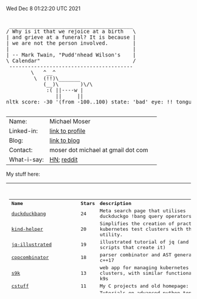 Wed Dec  8 01:22:20 UTC 2021

<pre>

 ________________________________________
/ Why is it that we rejoice at a birth   \
| and grieve at a funeral? It is because |
| we are not the person involved.        |
|                                        |
| -- Mark Twain, "Pudd'nhead Wilson's    |
\ Calendar"                              /
 ----------------------------------------
        \   ^__^
         \  (!!)\_______
            (__)\       )\/\
             :( ||----w |
                ||     ||
nltk score: -30 '(from -100..100) state: 'bad' eye: !! tongue: :(

</pre>

<table width ="100%">
<tr>
    <td>
        Name:       
    </td>
    <td>
        Michael Moser
    </td>
</tr>
<tr>
    <td>
        Linked-in:  
    </td>
    <td>
        <a href="https://www.linkedin.com/in/michael-moser-32211b1/">link to profile</a>
    <td>
</tr>
<tr>
    <td>
        Blog:       
    </td>
    <td>
        <a href="https://github.com/MoserMichael/my-notes/blob/master/dev-gotchas.md">link to blog</a>
    <td>
<tr>
<tr>
    <td>
        Contact:    
    </td>
    <td>
        moser dot michael at gmail dot com
    </td>
</tr>
<tr>
    <td>
         What-i-say:   
    </td>
    <td>
        <a href="https://news.ycombinator.com/user?id=MichaelMoser123">HN<a>; <a href="https://www.reddit.com/user/michaemoser">reddit</a>
    </td>
</tr>
</table>

My stuff here:

<table width="100%" height="300">
<tr>
    <td>
        <pre>

<table><tr><th align='left'>Name</th><th align='left'>Stars</th><th align='left'>description</th></tr>
<tr><td><a href="https://github.com/MoserMichael/duckduckbang">duckduckbang</a></td><td>24</td><td>Meta search page that utilises duckduckgo !bang query operators.</td></tr>
<tr><td><a href="https://github.com/MoserMichael/kind-helper">kind-helper</a></td><td>20</td><td>Simplifies the creation of practical kubernetes test clusters with the kind utility.</td></tr>
<tr><td><a href="https://github.com/MoserMichael/jq-illustrated">jq-illustrated</a></td><td>19</td><td>illustrated tutorial of jq (and the scripts that create it)</td></tr>
<tr><td><a href="https://github.com/MoserMichael/cppcombinator">cppcombinator</a></td><td>18</td><td>parser  combinator and AST generator in c++17</td></tr>
<tr><td><a href="https://github.com/MoserMichael/s9k">s9k</a></td><td>13</td><td>web app for managing kubernetes clusters, with similar functionality as k9s</td></tr>
<tr><td><a href="https://github.com/MoserMichael/cstuff">cstuff</a></td><td>11</td><td>My C projects and old homepage:</td></tr>
<tr><td><a href="https://github.com/MoserMichael/python-obj-system">python-obj-system</a></td><td>11</td><td>Tutorials on advanced python topics, and literate programming framework to write them.</td></tr>
<tr><td><a href="https://github.com/MoserMichael/pythonimportplayground">pythonimportplayground</a></td><td>5</td><td>the readme file explains python packages, with examples.</td></tr>
<tr><td><a href="https://github.com/MoserMichael/myenv">myenv</a></td><td>4</td><td>my work environment (so i don't have to search for it ;-)</td></tr>
<tr><td><a href="https://github.com/MoserMichael/pygamewrap">pygamewrap</a></td><td>4</td><td>A small wrapper toolkit that simplifies development with the pygame library (hopefully)</td></tr>
<tr><td><a href="https://github.com/MoserMichael/pprintex">pprintex</a></td><td>2</td><td>python pretty printer, unlinke pprint it prints out all object field values.</td></tr>
<tr><td><a href="https://github.com/MoserMichael/pythoncourse">pythoncourse</a></td><td>2</td><td>my notes on teaching the python programming language.</td></tr>
<tr><td><a href="https://github.com/MoserMichael/roget-thesaurus-parser">roget-thesaurus-parser</a></td><td>2</td><td>parses Roget's thesaurus and provide API for querying related words</td></tr>
<tr><td><a href="https://github.com/MoserMichael/gitblame">gitblame</a></td><td>1</td><td>minimal vim plugin for working with git; with a focus on git blame and git grep commands</td></tr>
<tr><td><a href="https://github.com/MoserMichael/k8explain">k8explain</a></td><td>1</td><td>golang exercise: produce a table of kubernetes api resources where each row is linked to an explanation</td></tr>
<tr><td><a href="https://github.com/MoserMichael/opinionated-fortune-cow">opinionated-fortune-cow</a></td><td>1</td><td>fortune | cow pipe that runs sentiment analysis to determine the mood and expression of the cow</td></tr>
<tr><td><a href="https://github.com/MoserMichael/bloxroutehomework">bloxroutehomework</a></td><td>0</td><td>assignment for bloxroute interview</td></tr>
<tr><td><a href="https://github.com/MoserMichael/devgoodies">devgoodies</a></td><td>0</td><td>Vim plugin - useful commands for editing code.</td></tr>
<tr><td><a href="https://github.com/MoserMichael/flagged-hn">flagged-hn</a></td><td>0</td><td>crawl hn and build a page containing flagged stories only.</td></tr>
<tr><td><a href="https://github.com/MoserMichael/follow-kube-logs">follow-kube-logs</a></td><td>0</td><td>tail the log of all containers in all pods of a kubernetes deployment/replicaset/statefull set, for a limited time period. Interactive script: the user presses enter to stop logging.</td></tr>
<tr><td><a href="https://github.com/MoserMichael/githubapitools">githubapitools</a></td><td>0</td><td>tools that make use of the python github api, for fun and profit.</td></tr>
<tr><td><a href="https://github.com/MoserMichael/github_pr_comments">github_pr_comments</a></td><td>0</td><td>script that notifies if any of your PR's received  new/modified/deleted comment.</td></tr>
<tr><td><a href="https://github.com/MoserMichael/grpc-spring-boot-starter-utils">grpc-spring-boot-starter-utils</a></td><td>0</td><td>grpc ServerInterceptor for logging of grpc request/response with exception handling, used with grpc-spring-boot-starter</td></tr>
<tr><td><a href="https://github.com/MoserMichael/kwchecker">kwchecker</a></td><td>0</td><td>Declarative verifier and sanitizer for python kwargs parameters.</td></tr>
<tr><td><a href="https://github.com/MoserMichael/ls-annotations">ls-annotations</a></td><td>0</td><td>Show all declarations with java annotations by decompiling byte code.</td></tr>
<tr><td><a href="https://github.com/MoserMichael/microsofthomework">microsofthomework</a></td><td>0</td><td>Homework assignment at a Microsoft job interview</td></tr>
<tr><td><a href="https://github.com/MoserMichael/MoserMichael">MoserMichael</a></td><td>0</td><td>some blurb about the owner and his stuff. generated by script.</td></tr>
<tr><td><a href="https://github.com/MoserMichael/my-notes">my-notes</a></td><td>0</td><td>Keeping notes while learning stuff (so they don't get lost) These notes are best viewed in vim - meaning in a fixed font with text wrapping)</td></tr>
<tr><td><a href="https://github.com/MoserMichael/printb">printb</a></td><td>0</td><td>Adds bidi aware 'print' and 'input' functions.</td></tr>
<tr><td><a href="https://github.com/MoserMichael/scriptrunner-operator">scriptrunner-operator</a></td><td>0</td><td>k8s operator that runs python scripts.</td></tr>
<tr><td><a href="https://github.com/MoserMichael/subb">subb</a></td><td>0</td><td>a wrapper module for python subprocess</td></tr>
<tr><td><a href="https://github.com/MoserMichael/vimcrypt">vimcrypt</a></td><td>0</td><td>my vim plugin for encrypting/decryting text files with openssl</td></tr>
<tr><td><a href="https://github.com/MoserMichael/vimcrypt2">vimcrypt2</a></td><td>0</td><td>vim plugin to encrypt files with openssl</td></tr>
<tr><td><a href="https://github.com/MoserMichael/visual-python-strace">visual-python-strace</a></td><td>0</td><td>show a very long stack trace with variable values.</td></tr>
<tr><td><a href="https://github.com/MoserMichael/zipit">zipit</a></td><td>0</td><td>c++ library for the equivalent of python/haskell zip function</td></tr>
<tr><th>Total stars:</th><th colspan='2' align='left'> 138 </th></tr>
</table>
<br>

Traffic report

repo: python-obj-system views: total: 846 unique:  194
Views:
&nbsp;&nbsp;&nbsp;&nbsp; 2021-11-28 00:00:00 total: 66 unique: 2
&nbsp;&nbsp;&nbsp;&nbsp; 2021-11-29 00:00:00 total: 2 unique: 2
&nbsp;&nbsp;&nbsp;&nbsp; 2021-11-30 00:00:00 total: 10 unique: 1
&nbsp;&nbsp;&nbsp;&nbsp; 2021-12-01 00:00:00 total: 1 unique: 1
&nbsp;&nbsp;&nbsp;&nbsp; 2021-12-02 00:00:00 total: 71 unique: 2
&nbsp;&nbsp;&nbsp;&nbsp; 2021-12-03 00:00:00 total: 30 unique: 3
&nbsp;&nbsp;&nbsp;&nbsp; 2021-12-04 00:00:00 total: 103 unique: 2
&nbsp;&nbsp;&nbsp;&nbsp; 2021-12-05 00:00:00 total: 43 unique: 2
&nbsp;&nbsp;&nbsp;&nbsp; 2021-12-06 00:00:00 total: 85 unique: 7
&nbsp;&nbsp;&nbsp;&nbsp; 2021-12-07 00:00:00 total: 435 unique: 189
&nbsp;&nbsp;&nbsp;&nbsp;Referrers:
&nbsp;&nbsp;&nbsp;&nbsp;&nbsp;&nbsp;&nbsp;&nbsp;Count: 319 Unique: 2 Url: github.com
&nbsp;&nbsp;&nbsp;&nbsp;&nbsp;&nbsp;&nbsp;&nbsp;Count: 3 Unique: 2 Url: gist.github.com
&nbsp;&nbsp;&nbsp;&nbsp;&nbsp;&nbsp;&nbsp;&nbsp;Count: 2 Unique: 2 Url: Bing
&nbsp;&nbsp;&nbsp;&nbsp;&nbsp;&nbsp;&nbsp;&nbsp;Count: 2 Unique: 2 Url: reddit.com
&nbsp;&nbsp;&nbsp;&nbsp;&nbsp;&nbsp;&nbsp;&nbsp;Count: 2 Unique: 1 Url: linkedin.com

repo: duckduckbang views: total: 78 unique:  13
Views:
&nbsp;&nbsp;&nbsp;&nbsp; 2021-11-24 00:00:00 total: 1 unique: 1
&nbsp;&nbsp;&nbsp;&nbsp; 2021-11-27 00:00:00 total: 1 unique: 1
&nbsp;&nbsp;&nbsp;&nbsp; 2021-12-01 00:00:00 total: 7 unique: 5
&nbsp;&nbsp;&nbsp;&nbsp; 2021-12-02 00:00:00 total: 7 unique: 5
&nbsp;&nbsp;&nbsp;&nbsp; 2021-12-03 00:00:00 total: 3 unique: 1
&nbsp;&nbsp;&nbsp;&nbsp; 2021-12-04 00:00:00 total: 3 unique: 1
&nbsp;&nbsp;&nbsp;&nbsp; 2021-12-05 00:00:00 total: 2 unique: 1
&nbsp;&nbsp;&nbsp;&nbsp; 2021-12-07 00:00:00 total: 54 unique: 3
&nbsp;&nbsp;&nbsp;&nbsp;Referrers:
&nbsp;&nbsp;&nbsp;&nbsp;&nbsp;&nbsp;&nbsp;&nbsp;Count: 8 Unique: 4 Url: github.com
&nbsp;&nbsp;&nbsp;&nbsp;&nbsp;&nbsp;&nbsp;&nbsp;Count: 5 Unique: 5 Url: news.ycombinator.com
&nbsp;&nbsp;&nbsp;&nbsp;&nbsp;&nbsp;&nbsp;&nbsp;Count: 1 Unique: 1 Url: DuckDuckGo

repo: MoserMichael views: total: 71 unique:  3
Views:
&nbsp;&nbsp;&nbsp;&nbsp; 2021-12-07 00:00:00 total: 71 unique: 3

repo: my-notes views: total: 53 unique:  4
Views:
&nbsp;&nbsp;&nbsp;&nbsp; 2021-11-24 00:00:00 total: 3 unique: 1
&nbsp;&nbsp;&nbsp;&nbsp; 2021-11-25 00:00:00 total: 22 unique: 2
&nbsp;&nbsp;&nbsp;&nbsp; 2021-11-26 00:00:00 total: 6 unique: 1
&nbsp;&nbsp;&nbsp;&nbsp; 2021-11-27 00:00:00 total: 1 unique: 1
&nbsp;&nbsp;&nbsp;&nbsp; 2021-11-28 00:00:00 total: 7 unique: 2
&nbsp;&nbsp;&nbsp;&nbsp; 2021-12-04 00:00:00 total: 4 unique: 1
&nbsp;&nbsp;&nbsp;&nbsp; 2021-12-07 00:00:00 total: 10 unique: 4
&nbsp;&nbsp;&nbsp;&nbsp;Referrers:
&nbsp;&nbsp;&nbsp;&nbsp;&nbsp;&nbsp;&nbsp;&nbsp;Count: 35 Unique: 2 Url: github.com

repo: devgoodies views: total: 44 unique:  19
Views:
&nbsp;&nbsp;&nbsp;&nbsp; 2021-11-26 00:00:00 total: 14 unique: 4
&nbsp;&nbsp;&nbsp;&nbsp; 2021-11-27 00:00:00 total: 7 unique: 3
&nbsp;&nbsp;&nbsp;&nbsp; 2021-11-28 00:00:00 total: 1 unique: 1
&nbsp;&nbsp;&nbsp;&nbsp; 2021-11-29 00:00:00 total: 11 unique: 3
&nbsp;&nbsp;&nbsp;&nbsp; 2021-11-30 00:00:00 total: 1 unique: 1
&nbsp;&nbsp;&nbsp;&nbsp; 2021-12-02 00:00:00 total: 2 unique: 2
&nbsp;&nbsp;&nbsp;&nbsp; 2021-12-03 00:00:00 total: 2 unique: 2
&nbsp;&nbsp;&nbsp;&nbsp; 2021-12-04 00:00:00 total: 1 unique: 1
&nbsp;&nbsp;&nbsp;&nbsp; 2021-12-06 00:00:00 total: 2 unique: 1
&nbsp;&nbsp;&nbsp;&nbsp; 2021-12-07 00:00:00 total: 3 unique: 2
&nbsp;&nbsp;&nbsp;&nbsp;Referrers:
&nbsp;&nbsp;&nbsp;&nbsp;&nbsp;&nbsp;&nbsp;&nbsp;Count: 26 Unique: 14 Url: vim.org
&nbsp;&nbsp;&nbsp;&nbsp;&nbsp;&nbsp;&nbsp;&nbsp;Count: 1 Unique: 1 Url: github.com

repo: pythonimportplayground views: total: 34 unique:  20
Views:
&nbsp;&nbsp;&nbsp;&nbsp; 2021-11-25 00:00:00 total: 2 unique: 2
&nbsp;&nbsp;&nbsp;&nbsp; 2021-11-26 00:00:00 total: 1 unique: 1
&nbsp;&nbsp;&nbsp;&nbsp; 2021-11-28 00:00:00 total: 1 unique: 1
&nbsp;&nbsp;&nbsp;&nbsp; 2021-11-29 00:00:00 total: 2 unique: 2
&nbsp;&nbsp;&nbsp;&nbsp; 2021-12-02 00:00:00 total: 3 unique: 1
&nbsp;&nbsp;&nbsp;&nbsp; 2021-12-04 00:00:00 total: 1 unique: 1
&nbsp;&nbsp;&nbsp;&nbsp; 2021-12-06 00:00:00 total: 1 unique: 1
&nbsp;&nbsp;&nbsp;&nbsp; 2021-12-07 00:00:00 total: 23 unique: 16
&nbsp;&nbsp;&nbsp;&nbsp;Referrers:
&nbsp;&nbsp;&nbsp;&nbsp;&nbsp;&nbsp;&nbsp;&nbsp;Count: 10 Unique: 3 Url: github.com
&nbsp;&nbsp;&nbsp;&nbsp;&nbsp;&nbsp;&nbsp;&nbsp;Count: 1 Unique: 1 Url: reddit.com

repo: s9k views: total: 22 unique:  13
Views:
&nbsp;&nbsp;&nbsp;&nbsp; 2021-11-25 00:00:00 total: 1 unique: 1
&nbsp;&nbsp;&nbsp;&nbsp; 2021-11-26 00:00:00 total: 1 unique: 1
&nbsp;&nbsp;&nbsp;&nbsp; 2021-11-29 00:00:00 total: 2 unique: 1
&nbsp;&nbsp;&nbsp;&nbsp; 2021-11-30 00:00:00 total: 1 unique: 1
&nbsp;&nbsp;&nbsp;&nbsp; 2021-12-04 00:00:00 total: 7 unique: 3
&nbsp;&nbsp;&nbsp;&nbsp; 2021-12-05 00:00:00 total: 8 unique: 4
&nbsp;&nbsp;&nbsp;&nbsp; 2021-12-06 00:00:00 total: 1 unique: 1
&nbsp;&nbsp;&nbsp;&nbsp; 2021-12-07 00:00:00 total: 1 unique: 1
&nbsp;&nbsp;&nbsp;&nbsp;Referrers:
&nbsp;&nbsp;&nbsp;&nbsp;&nbsp;&nbsp;&nbsp;&nbsp;Count: 10 Unique: 6 Url: github.com
&nbsp;&nbsp;&nbsp;&nbsp;&nbsp;&nbsp;&nbsp;&nbsp;Count: 4 Unique: 2 Url: news.ycombinator.com
&nbsp;&nbsp;&nbsp;&nbsp;&nbsp;&nbsp;&nbsp;&nbsp;Count: 1 Unique: 1 Url: Google

repo: cppcombinator views: total: 13 unique:  7
Views:
&nbsp;&nbsp;&nbsp;&nbsp; 2021-11-25 00:00:00 total: 1 unique: 1
&nbsp;&nbsp;&nbsp;&nbsp; 2021-11-26 00:00:00 total: 1 unique: 1
&nbsp;&nbsp;&nbsp;&nbsp; 2021-11-29 00:00:00 total: 1 unique: 1
&nbsp;&nbsp;&nbsp;&nbsp; 2021-12-01 00:00:00 total: 1 unique: 1
&nbsp;&nbsp;&nbsp;&nbsp; 2021-12-02 00:00:00 total: 2 unique: 1
&nbsp;&nbsp;&nbsp;&nbsp; 2021-12-03 00:00:00 total: 1 unique: 1
&nbsp;&nbsp;&nbsp;&nbsp; 2021-12-04 00:00:00 total: 4 unique: 1
&nbsp;&nbsp;&nbsp;&nbsp; 2021-12-06 00:00:00 total: 2 unique: 1
&nbsp;&nbsp;&nbsp;&nbsp;Referrers:
&nbsp;&nbsp;&nbsp;&nbsp;&nbsp;&nbsp;&nbsp;&nbsp;Count: 11 Unique: 6 Url: github.com

repo: kind-helper views: total: 12 unique:  2
Views:
&nbsp;&nbsp;&nbsp;&nbsp; 2021-11-24 00:00:00 total: 2 unique: 1
&nbsp;&nbsp;&nbsp;&nbsp; 2021-11-29 00:00:00 total: 2 unique: 1
&nbsp;&nbsp;&nbsp;&nbsp; 2021-12-03 00:00:00 total: 1 unique: 1
&nbsp;&nbsp;&nbsp;&nbsp; 2021-12-07 00:00:00 total: 7 unique: 1
&nbsp;&nbsp;&nbsp;&nbsp;Referrers:
&nbsp;&nbsp;&nbsp;&nbsp;&nbsp;&nbsp;&nbsp;&nbsp;Count: 2 Unique: 1 Url: github.com
&nbsp;&nbsp;&nbsp;&nbsp;&nbsp;&nbsp;&nbsp;&nbsp;Count: 1 Unique: 1 Url: news.ycombinator.com

repo: roget-thesaurus-parser views: total: 12 unique:  4
Views:
&nbsp;&nbsp;&nbsp;&nbsp; 2021-12-01 00:00:00 total: 2 unique: 1
&nbsp;&nbsp;&nbsp;&nbsp; 2021-12-04 00:00:00 total: 1 unique: 1
&nbsp;&nbsp;&nbsp;&nbsp; 2021-12-05 00:00:00 total: 4 unique: 1
&nbsp;&nbsp;&nbsp;&nbsp; 2021-12-07 00:00:00 total: 5 unique: 1
&nbsp;&nbsp;&nbsp;&nbsp;Referrers:
&nbsp;&nbsp;&nbsp;&nbsp;&nbsp;&nbsp;&nbsp;&nbsp;Count: 3 Unique: 2 Url: github.com
&nbsp;&nbsp;&nbsp;&nbsp;&nbsp;&nbsp;&nbsp;&nbsp;Count: 2 Unique: 1 Url: Google

repo: gitblame views: total: 11 unique:  7
Views:
&nbsp;&nbsp;&nbsp;&nbsp; 2021-11-24 00:00:00 total: 4 unique: 2
&nbsp;&nbsp;&nbsp;&nbsp; 2021-11-26 00:00:00 total: 3 unique: 2
&nbsp;&nbsp;&nbsp;&nbsp; 2021-11-29 00:00:00 total: 1 unique: 1
&nbsp;&nbsp;&nbsp;&nbsp; 2021-12-03 00:00:00 total: 1 unique: 1
&nbsp;&nbsp;&nbsp;&nbsp; 2021-12-06 00:00:00 total: 1 unique: 1
&nbsp;&nbsp;&nbsp;&nbsp; 2021-12-07 00:00:00 total: 1 unique: 1
&nbsp;&nbsp;&nbsp;&nbsp;Referrers:
&nbsp;&nbsp;&nbsp;&nbsp;&nbsp;&nbsp;&nbsp;&nbsp;Count: 6 Unique: 4 Url: vim.org

repo: grpc-spring-boot-starter-utils views: total: 11 unique:  1
Views:
&nbsp;&nbsp;&nbsp;&nbsp; 2021-12-02 00:00:00 total: 11 unique: 1
&nbsp;&nbsp;&nbsp;&nbsp;Referrers:
&nbsp;&nbsp;&nbsp;&nbsp;&nbsp;&nbsp;&nbsp;&nbsp;Count: 11 Unique: 1 Url: github.com

repo: pprintex views: total: 10 unique:  5
Views:
&nbsp;&nbsp;&nbsp;&nbsp; 2021-11-26 00:00:00 total: 1 unique: 1
&nbsp;&nbsp;&nbsp;&nbsp; 2021-11-28 00:00:00 total: 1 unique: 1
&nbsp;&nbsp;&nbsp;&nbsp; 2021-12-01 00:00:00 total: 3 unique: 1
&nbsp;&nbsp;&nbsp;&nbsp; 2021-12-03 00:00:00 total: 1 unique: 1
&nbsp;&nbsp;&nbsp;&nbsp; 2021-12-06 00:00:00 total: 3 unique: 1
&nbsp;&nbsp;&nbsp;&nbsp; 2021-12-07 00:00:00 total: 1 unique: 1
&nbsp;&nbsp;&nbsp;&nbsp;Referrers:
&nbsp;&nbsp;&nbsp;&nbsp;&nbsp;&nbsp;&nbsp;&nbsp;Count: 2 Unique: 1 Url: github.com

repo: pygamewrap views: total: 8 unique:  5
Views:
&nbsp;&nbsp;&nbsp;&nbsp; 2021-11-27 00:00:00 total: 2 unique: 1
&nbsp;&nbsp;&nbsp;&nbsp; 2021-11-28 00:00:00 total: 1 unique: 1
&nbsp;&nbsp;&nbsp;&nbsp; 2021-11-29 00:00:00 total: 1 unique: 1
&nbsp;&nbsp;&nbsp;&nbsp; 2021-12-01 00:00:00 total: 3 unique: 2
&nbsp;&nbsp;&nbsp;&nbsp; 2021-12-02 00:00:00 total: 1 unique: 1
&nbsp;&nbsp;&nbsp;&nbsp;Referrers:
&nbsp;&nbsp;&nbsp;&nbsp;&nbsp;&nbsp;&nbsp;&nbsp;Count: 3 Unique: 2 Url: github.com
&nbsp;&nbsp;&nbsp;&nbsp;&nbsp;&nbsp;&nbsp;&nbsp;Count: 1 Unique: 1 Url: pypi.org
&nbsp;&nbsp;&nbsp;&nbsp;&nbsp;&nbsp;&nbsp;&nbsp;Count: 1 Unique: 1 Url: Google

repo: cstuff views: total: 5 unique:  1
Views:
&nbsp;&nbsp;&nbsp;&nbsp; 2021-11-26 00:00:00 total: 2 unique: 1
&nbsp;&nbsp;&nbsp;&nbsp; 2021-11-29 00:00:00 total: 2 unique: 1
&nbsp;&nbsp;&nbsp;&nbsp; 2021-12-03 00:00:00 total: 1 unique: 1

repo: githubapitools views: total: 5 unique:  2
Views:
&nbsp;&nbsp;&nbsp;&nbsp; 2021-11-25 00:00:00 total: 1 unique: 1
&nbsp;&nbsp;&nbsp;&nbsp; 2021-12-07 00:00:00 total: 4 unique: 2
&nbsp;&nbsp;&nbsp;&nbsp;Referrers:
&nbsp;&nbsp;&nbsp;&nbsp;&nbsp;&nbsp;&nbsp;&nbsp;Count: 1 Unique: 1 Url: github.com

repo: myenv views: total: 4 unique:  3
Views:
&nbsp;&nbsp;&nbsp;&nbsp; 2021-11-26 00:00:00 total: 1 unique: 1
&nbsp;&nbsp;&nbsp;&nbsp; 2021-12-02 00:00:00 total: 2 unique: 1
&nbsp;&nbsp;&nbsp;&nbsp; 2021-12-07 00:00:00 total: 1 unique: 1
&nbsp;&nbsp;&nbsp;&nbsp;Referrers:
&nbsp;&nbsp;&nbsp;&nbsp;&nbsp;&nbsp;&nbsp;&nbsp;Count: 3 Unique: 2 Url: github.com

repo: printb views: total: 4 unique:  2
Views:
&nbsp;&nbsp;&nbsp;&nbsp; 2021-11-29 00:00:00 total: 1 unique: 1
&nbsp;&nbsp;&nbsp;&nbsp; 2021-12-04 00:00:00 total: 1 unique: 1
&nbsp;&nbsp;&nbsp;&nbsp; 2021-12-05 00:00:00 total: 1 unique: 1
&nbsp;&nbsp;&nbsp;&nbsp; 2021-12-06 00:00:00 total: 1 unique: 1

repo: vimcrypt2 views: total: 4 unique:  4
Views:
&nbsp;&nbsp;&nbsp;&nbsp; 2021-11-24 00:00:00 total: 2 unique: 2
&nbsp;&nbsp;&nbsp;&nbsp; 2021-11-25 00:00:00 total: 1 unique: 1
&nbsp;&nbsp;&nbsp;&nbsp; 2021-12-07 00:00:00 total: 1 unique: 1
&nbsp;&nbsp;&nbsp;&nbsp;Referrers:
&nbsp;&nbsp;&nbsp;&nbsp;&nbsp;&nbsp;&nbsp;&nbsp;Count: 1 Unique: 1 Url: vim.org

repo: opinionated-fortune-cow views: total: 3 unique:  1
Views:
&nbsp;&nbsp;&nbsp;&nbsp; 2021-12-07 00:00:00 total: 3 unique: 1

repo: flagged-hn views: total: 2 unique:  1
Views:
&nbsp;&nbsp;&nbsp;&nbsp; 2021-11-25 00:00:00 total: 2 unique: 1
&nbsp;&nbsp;&nbsp;&nbsp;Referrers:
&nbsp;&nbsp;&nbsp;&nbsp;&nbsp;&nbsp;&nbsp;&nbsp;Count: 2 Unique: 1 Url: github.com

repo: kwchecker views: total: 2 unique:  2
Views:
&nbsp;&nbsp;&nbsp;&nbsp; 2021-11-24 00:00:00 total: 1 unique: 1
&nbsp;&nbsp;&nbsp;&nbsp; 2021-11-28 00:00:00 total: 1 unique: 1

repo: subb views: total: 2 unique:  1
Views:
&nbsp;&nbsp;&nbsp;&nbsp; 2021-11-28 00:00:00 total: 2 unique: 1

repo: zipit views: total: 2 unique:  2
Views:
&nbsp;&nbsp;&nbsp;&nbsp; 2021-11-26 00:00:00 total: 1 unique: 1
&nbsp;&nbsp;&nbsp;&nbsp; 2021-12-03 00:00:00 total: 1 unique: 1
&nbsp;&nbsp;&nbsp;&nbsp;Referrers:
&nbsp;&nbsp;&nbsp;&nbsp;&nbsp;&nbsp;&nbsp;&nbsp;Count: 2 Unique: 2 Url: Google

repo: follow-kube-logs views: total: 1 unique:  1
Views:
&nbsp;&nbsp;&nbsp;&nbsp; 2021-12-04 00:00:00 total: 1 unique: 1
&nbsp;&nbsp;&nbsp;&nbsp;Referrers:
&nbsp;&nbsp;&nbsp;&nbsp;&nbsp;&nbsp;&nbsp;&nbsp;Count: 1 Unique: 1 Url: github.com

repo: k8explain views: total: 1 unique:  1
Views:
&nbsp;&nbsp;&nbsp;&nbsp; 2021-12-07 00:00:00 total: 1 unique: 1

repo: ls-annotations views: total: 1 unique:  1
Views:
&nbsp;&nbsp;&nbsp;&nbsp; 2021-12-04 00:00:00 total: 1 unique: 1
&nbsp;&nbsp;&nbsp;&nbsp;Referrers:
&nbsp;&nbsp;&nbsp;&nbsp;&nbsp;&nbsp;&nbsp;&nbsp;Count: 1 Unique: 1 Url: awesomeopensource.com

repo: visual-python-strace views: total: 1 unique:  1
Views:
&nbsp;&nbsp;&nbsp;&nbsp; 2021-11-30 00:00:00 total: 1 unique: 1

repo: bloxroutehomework views: total: 0 unique:  0

repo: github_pr_comments views: total: 0 unique:  0

repo: jq-illustrated views: total: 0 unique:  0

repo: microsofthomework views: total: 0 unique:  0

repo: pythoncourse views: total: 0 unique:  0

repo: scriptrunner-operator views: total: 0 unique:  0

repo: vimcrypt views: total: 0 unique:  0


***
Total views: 1262
    </pre>
  </td>
</table>
